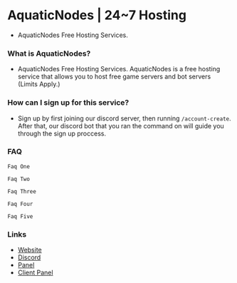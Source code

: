 # AquaticNodes | 24~7 Hosting

- AquaticNodes Free Hosting Services.

### What is AquaticNodes?

- AquaticNodes Free Hosting Services. AquaticNodes is a free hosting service that allows you to host free game servers and bot servers (Limits Apply.)

### How can I sign up for this service?

- Sign up by first joining our discord server, then running `/account-create`. After that, our discord bot that you ran the command on will guide you through the sign up proccess.

### FAQ

`Faq One`

`Faq Two`

`Faq Three`

`Faq Four`

`Faq Five`

### Links

- [Website](https://aquaticnodes.tech)
- [Discord](https://discord.gg/sJDA4QtVn8)
- [Panel](https://panel.aquaticnodes.tech)
- [Client Panel](https://client.aquaticnodes.tech)
